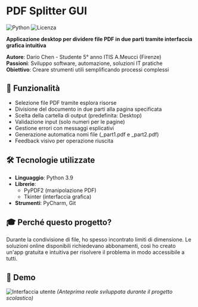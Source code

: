 # PDF Splitter GUI

![Python](https://img.shields.io/badge/Python-3.7%2B-blue)
![Licenza](https://img.shields.io/badge/Licenza-MIT-green)

**Applicazione desktop per dividere file PDF in due parti tramite interfaccia grafica intuitiva**

**Autore**: Dario Chen - Studente 5° anno ITIS A.Meucci (Firenze)  
**Passioni**: Sviluppo software, automazione, soluzioni IT pratiche  
**Obiettivo**: Creare strumenti utili semplificando processi complessi  

## 🚀 Funzionalità
- Selezione file PDF tramite esplora risorse
- Divisione del documento in due parti alla pagina specificata
- Scelta della cartella di output (predefinita: Desktop)
- Validazione input (solo numeri per le pagine)
- Gestione errori con messaggi esplicativi
- Generazione automatica nomi file (_part1.pdf e _part2.pdf)
- Feedback visivo per operazione riuscita

## 🛠️ Tecnologie utilizzate
- **Linguaggio**: Python 3.9
- **Librerie**: 
  - PyPDF2 (manipolazione PDF)
  - Tkinter (interfaccia grafica)
- **Strumenti**: PyCharm, Git

## 🎓 Perché questo progetto?
Durante la condivisione di file, ho spesso incontrato limiti di dimensione. Le soluzioni online disponibili richiedevano abbonamenti, 
così ho creato un'app gratuita e intuitiva per risolvere il problema in modo accessibile a tutti.

## 📸 Demo
![Interfaccia utente](https://github.com/user-attachments/assets/cad86933-2011-4094-9053-0427baae7b97)
*(Anteprima reale sviluppata durante il progetto scolastico)*

